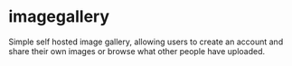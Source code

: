 # imagegallery

Simple self hosted image gallery, allowing users to create an account and share their own images or browse what other people have uploaded.
